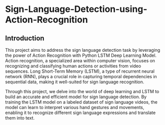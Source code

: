 # Sign-Language-Detection-using-Action-Recognition

## Introduction

This project aims to address the sign language detection task by leveraging the power of Action Recognition with Python LSTM Deep Learning Model. Action recognition, a specialized area within computer vision, focuses on recognizing and classifying human actions or activities from video sequences. Long Short-Term Memory (LSTM), a type of recurrent neural network (RNN), plays a crucial role in capturing temporal dependencies in sequential data, making it well-suited for sign language recognition.

Through this project, we delve into the world of deep learning and LSTM to build an accurate and efficient model for sign language detection. By training the LSTM model on a labeled dataset of sign language videos, the model can learn to interpret various hand gestures and movements, enabling it to recognize different sign language expressions and translate them into text.


